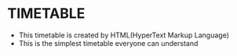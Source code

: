 # TIMETABLE
- This timetable is created by HTML(HyperText Markup Language)
- This is the simplest timetable everyone can understand
